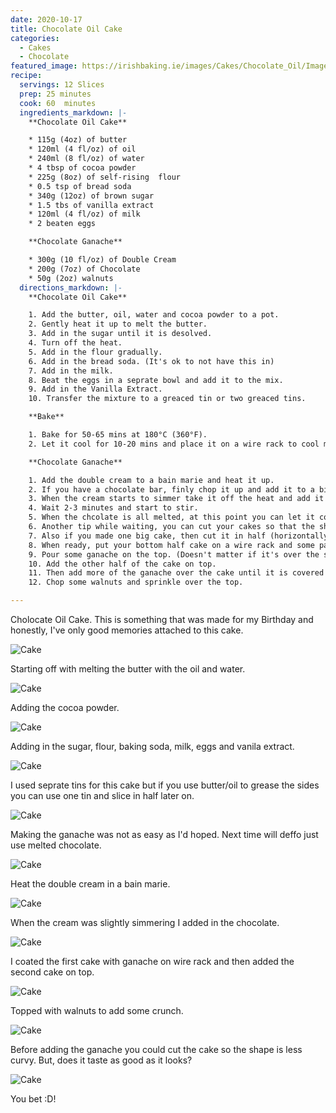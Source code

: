 ```yaml
---
date: 2020-10-17
title: Chocolate Oil Cake
categories:
  - Cakes
  - Chocolate
featured_image: https://irishbaking.ie/images/Cakes/Chocolate_Oil/Image_10.jpg
recipe:
  servings: 12 Slices
  prep: 25 minutes
  cook: 60  minutes
  ingredients_markdown: |-
    **Chocolate Oil Cake**

    * 115g (4oz) of butter
    * 120ml (4 fl/oz) of oil
    * 240ml (8 fl/oz) of water
    * 4 tbsp of cocoa powder
    * 225g (8oz) of self-rising  flour
    * 0.5 tsp of bread soda
    * 340g (12oz) of brown sugar
    * 1.5 tbs of vanilla extract
    * 120ml (4 fl/oz) of milk
    * 2 beaten eggs

    **Chocolate Ganache**

    * 300g (10 fl/oz) of Double Cream
    * 200g (7oz) of Chocolate
    * 50g (2oz) walnuts
  directions_markdown: |-
    **Chocolate Oil Cake**

    1. Add the butter, oil, water and cocoa powder to a pot.
    2. Gently heat it up to melt the butter.
    3. Add in the sugar until it is desolved.
    4. Turn off the heat.
    5. Add in the flour gradually.
    6. Add in the bread soda. (It's ok to not have this in)
    7. Add in the milk.
    8. Beat the eggs in a seprate bowl and add it to the mix.
    9. Add in the Vanilla Extract.
    10. Transfer the mixture to a greaced tin or two greaced tins.

    **Bake**

    1. Bake for 50-65 mins at 180°C (360°F).
    2. Let it cool for 10-20 mins and place it on a wire rack to cool more.

    **Chocolate Ganache**

    1. Add the double cream to a bain marie and heat it up.
    2. If you have a chocolate bar, finly chop it up and add it to a big bowl.
    3. When the cream starts to simmer take it off the heat and add it to the bowl of finely chopped chocolate. (I added the chocolate to the heated cream and worked just as well)
    4. Wait 2-3 minutes and start to stir.
    5. When the chcolate is all melted, at this point you can let it cool down until you're ready to add it to the cake. The more you let it cool the harder the ganache is going to be.
    6. Another tip while waiting, you can cut your cakes so that the shape will be more appealing. (I did not do this)
    7. Also if you made one big cake, then cut it in half (horizontally) so that we can place the second piece on top in step 10.
    8. When ready, put your bottom half cake on a wire rack and some parchment paper under the wire rack to catch the spillover of the ganach.
    9. Pour some ganache on the top. (Doesn't matter if it's over the sides yet)
    10. Add the other half of the cake on top.
    11. Then add more of the ganache over the cake until it is covered on top and the sides.
    12. Chop some walnuts and sprinkle over the top.

---
```

Cholocate Oil Cake. This is something that was made for my Birthday and honestly, I've only good memories attached to this cake.

![Cake](https://irishbaking.ie/images/Cakes/Chocolate_Oil/Image_1.jpg)

Starting off with melting the butter with the oil and water.

![Cake](https://irishbaking.ie/images/Cakes/Chocolate_Oil/Image_2.jpg)

Adding the cocoa powder.

![Cake](https://irishbaking.ie/images/Cakes/Chocolate_Oil/Image_3.jpg)

Adding in the sugar, flour, baking soda, milk, eggs and vanila extract.

![Cake](https://irishbaking.ie/images/Cakes/Chocolate_Oil/Image_4.jpg)

I used seprate tins for this cake but if you use butter/oil to grease the sides you can use one tin and slice in half later on.

![Cake](https://irishbaking.ie/images/Cakes/Chocolate_Oil/Image_5.jpg)

Making the ganache was not as easy as I'd hoped. Next time will deffo just use melted chocolate.

![Cake](https://irishbaking.ie/images/Cakes/Chocolate_Oil/Image_6.jpg)

Heat the double cream in a bain marie.

![Cake](https://irishbaking.ie/images/Cakes/Chocolate_Oil/Image_7.jpg)

When the cream was slightly simmering I added in the chocolate.

![Cake](https://irishbaking.ie/images/Cakes/Chocolate_Oil/Image_8.jpg)

I coated the first cake with ganache on wire rack and then added the second cake on top.

![Cake](https://irishbaking.ie/images/Cakes/Chocolate_Oil/Image_9.jpg)

Topped with walnuts to add some crunch.

![Cake](https://irishbaking.ie/images/Cakes/Chocolate_Oil/Image_10.jpg)

Before adding the ganache you could cut the cake so the shape is less curvy. But, does it taste as good as it looks?

![Cake](https://irishbaking.ie/images/Cakes/Chocolate_Oil/Image_11.jpg)

You bet :D!
